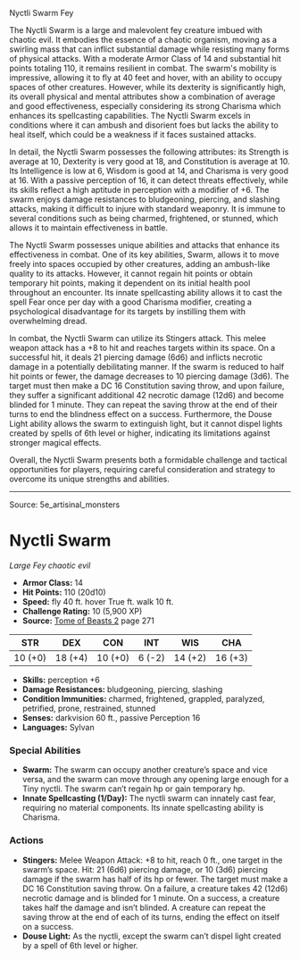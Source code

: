 <MonsterName/>Nyctli Swarm</MonsterName>
<CreatureType/>Fey</CreatureType>

<summary>The Nyctli Swarm is a large and malevolent fey creature imbued with chaotic evil. It embodies the essence of a chaotic organism, moving as a swirling mass that can inflict substantial damage while resisting many forms of physical attacks. With a moderate Armor Class of 14 and substantial hit points totaling 110, it remains resilient in combat. The swarm's mobility is impressive, allowing it to fly at 40 feet and hover, with an ability to occupy spaces of other creatures. However, while its dexterity is significantly high, its overall physical and mental attributes show a combination of average and good effectiveness, especially considering its strong Charisma which enhances its spellcasting capabilities. The Nyctli Swarm excels in conditions where it can ambush and disorient foes but lacks the ability to heal itself, which could be a weakness if it faces sustained attacks.</summary>

<detail>

In detail, the Nyctli Swarm possesses the following attributes: its Strength is average at 10, Dexterity is very good at 18, and Constitution is average at 10. Its Intelligence is low at 6, Wisdom is good at 14, and Charisma is very good at 16. With a passive perception of 16, it can detect threats effectively, while its skills reflect a high aptitude in perception with a modifier of +6. The swarm enjoys damage resistances to bludgeoning, piercing, and slashing attacks, making it difficult to injure with standard weaponry. It is immune to several conditions such as being charmed, frightened, or stunned, which allows it to maintain effectiveness in battle.

The Nyctli Swarm possesses unique abilities and attacks that enhance its effectiveness in combat. One of its key abilities, Swarm, allows it to move freely into spaces occupied by other creatures, adding an ambush-like quality to its attacks. However, it cannot regain hit points or obtain temporary hit points, making it dependent on its initial health pool throughout an encounter. Its innate spellcasting ability allows it to cast the spell Fear once per day with a good Charisma modifier, creating a psychological disadvantage for its targets by instilling them with overwhelming dread.

In combat, the Nyctli Swarm can utilize its Stingers attack. This melee weapon attack has a +8 to hit and reaches targets within its space. On a successful hit, it deals 21 piercing damage (6d6) and inflicts necrotic damage in a potentially debilitating manner. If the swarm is reduced to half hit points or fewer, the damage decreases to 10 piercing damage (3d6). The target must then make a DC 16 Constitution saving throw, and upon failure, they suffer a significant additional 42 necrotic damage (12d6) and become blinded for 1 minute. They can repeat the saving throw at the end of their turns to end the blindness effect on a success. Furthermore, the Douse Light ability allows the swarm to extinguish light, but it cannot dispel lights created by spells of 6th level or higher, indicating its limitations against stronger magical effects. 

Overall, the Nyctli Swarm presents both a formidable challenge and tactical opportunities for players, requiring careful consideration and strategy to overcome its unique strengths and abilities.</detail>



---

Source: 5e_artisinal_monsters

# Nyctli Swarm

*Large* *Fey* *chaotic evil*

- **Armor Class:** 14
- **Hit Points:** 110 (20d10)
- **Speed:** fly 40 ft. hover True ft. walk 10 ft.
- **Challenge Rating:** 10 (5,900 XP)
- **Source:** [Tome of Beasts 2](https://koboldpress.com/kpstore/product/tome-of-beasts-2-for-5th-edition) page 271

| STR | DEX | CON | INT | WIS | CHA |
| --- | --- | --- | --- | --- | --- |
| 10 (+0) | 18 (+4) | 10 (+0) | 6 (-2) | 14 (+2) | 16 (+3) |

- **Skills:** perception +6
- **Damage Resistances:** bludgeoning, piercing, slashing
- **Condition Immunities:** charmed, frightened, grappled, paralyzed, petrified, prone, restrained, stunned
- **Senses:** darkvision 60 ft., passive Perception 16
- **Languages:** Sylvan

### Special Abilities

- **Swarm:** The swarm can occupy another creature’s space and vice versa, and the swarm can move through any opening large enough for a Tiny nyctli. The swarm can’t regain hp or gain temporary hp.
- **Innate Spellcasting (1/Day):** The nyctli swarm can innately cast fear, requiring no material components. Its innate spellcasting ability is Charisma.

### Actions

- **Stingers:** Melee Weapon Attack: +8 to hit, reach 0 ft., one target in the swarm’s space. Hit: 21 (6d6) piercing damage, or 10 (3d6) piercing damage if the swarm has half of its hp or fewer. The target must make a DC 16 Constitution saving throw. On a failure, a creature takes 42 (12d6) necrotic damage and is blinded for 1 minute. On a success, a creature takes half the damage and isn’t blinded. A creature can repeat the saving throw at the end of each of its turns, ending the effect on itself on a success.
- **Douse Light:** As the nyctli, except the swarm can’t dispel light created by a spell of 6th level or higher.




